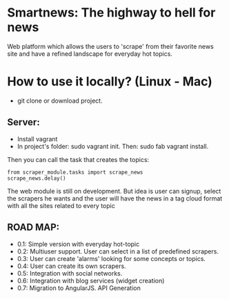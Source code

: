 # Smartnews: The highway to hell for news
Web platform which allows the users to 'scrape' from their favorite news site and have a refined landscape for everyday hot topics.
# How to use it locally? (Linux - Mac)
* git clone or download project.

Server:
------
* Install vagrant
* In project's folder: sudo vagrant init. Then: sudo fab vagrant install.

Then you can call the task that creates the topics:
```
from scraper_module.tasks import scrape_news
scrape_news.delay()
```
The web module is still on development.
But idea is user can signup, select the scrapers he wants and the user will have the news in a tag cloud format with all the sites related to every topic


ROAD MAP:
--------

* 0.1: Simple version with everyday hot-topic
* 0.2: Multiuser support. User can select in a list of predefined scrapers.
* 0.3: User can create 'alarms' looking for some concepts or topics.
* 0.4: User can create its own scrapers.
* 0.5: Integration with social networks.
* 0.6: Integration with blog services (widget creation)
* 0.7: Migration to AngularJS. API Generation